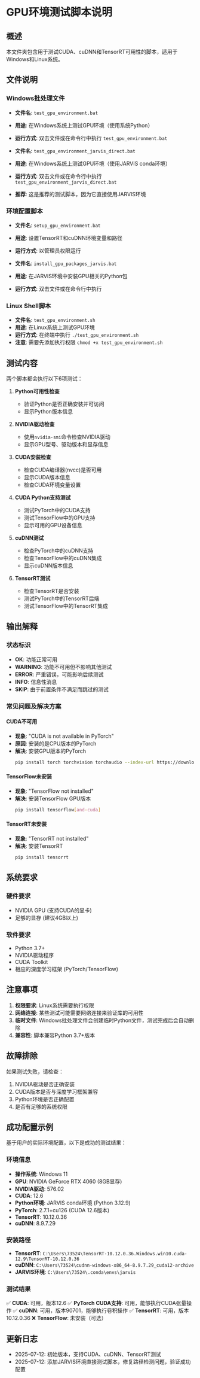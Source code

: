 # GPU环境测试脚本说明

## 概述
本文件夹包含用于测试CUDA、cuDNN和TensorRT可用性的脚本，适用于Windows和Linux系统。

## 文件说明

### Windows批处理文件
- **文件名**: `test_gpu_environment.bat`
- **用途**: 在Windows系统上测试GPU环境（使用系统Python）
- **运行方式**: 双击文件或在命令行中执行 `test_gpu_environment.bat`

- **文件名**: `test_gpu_environment_jarvis_direct.bat`
- **用途**: 在Windows系统上测试GPU环境（使用JARVIS conda环境）
- **运行方式**: 双击文件或在命令行中执行 `test_gpu_environment_jarvis_direct.bat`
- **推荐**: 这是推荐的测试脚本，因为它直接使用JARVIS环境

### 环境配置脚本
- **文件名**: `setup_gpu_environment.bat`
- **用途**: 设置TensorRT和cuDNN环境变量和路径
- **运行方式**: 以管理员权限运行

- **文件名**: `install_gpu_packages_jarvis.bat`
- **用途**: 在JARVIS环境中安装GPU相关的Python包
- **运行方式**: 双击文件或在命令行中执行

### Linux Shell脚本
- **文件名**: `test_gpu_environment.sh`
- **用途**: 在Linux系统上测试GPU环境
- **运行方式**: 在终端中执行 `./test_gpu_environment.sh`
- **注意**: 需要先添加执行权限 `chmod +x test_gpu_environment.sh`

## 测试内容

两个脚本都会执行以下6项测试：

1. **Python可用性检查**
   - 验证Python是否正确安装并可访问
   - 显示Python版本信息

2. **NVIDIA驱动检查**
   - 使用`nvidia-smi`命令检查NVIDIA驱动
   - 显示GPU型号、驱动版本和显存信息

3. **CUDA安装检查**
   - 检查CUDA编译器(nvcc)是否可用
   - 显示CUDA版本信息
   - 检查CUDA环境变量设置

4. **CUDA Python支持测试**
   - 测试PyTorch中的CUDA支持
   - 测试TensorFlow中的GPU支持
   - 显示可用的GPU设备信息

5. **cuDNN测试**
   - 检查PyTorch中的cuDNN支持
   - 检查TensorFlow中的cuDNN集成
   - 显示cuDNN版本信息

6. **TensorRT测试**
   - 检查TensorRT是否安装
   - 测试PyTorch中的TensorRT后端
   - 测试TensorFlow中的TensorRT集成

## 输出解释

### 状态标识
- **OK**: 功能正常可用
- **WARNING**: 功能不可用但不影响其他测试
- **ERROR**: 严重错误，可能影响后续测试
- **INFO**: 信息性消息
- **SKIP**: 由于前置条件不满足而跳过的测试

### 常见问题及解决方案

#### CUDA不可用
- **现象**: "CUDA is not available in PyTorch"
- **原因**: 安装的是CPU版本的PyTorch
- **解决**: 安装GPU版本的PyTorch
  ```bash
  pip install torch torchvision torchaudio --index-url https://download.pytorch.org/whl/cu121
  ```

#### TensorFlow未安装
- **现象**: "TensorFlow not installed"
- **解决**: 安装TensorFlow GPU版本
  ```bash
  pip install tensorflow[and-cuda]
  ```

#### TensorRT未安装
- **现象**: "TensorRT not installed"
- **解决**: 安装TensorRT
  ```bash
  pip install tensorrt
  ```

## 系统要求

### 硬件要求
- NVIDIA GPU (支持CUDA的显卡)
- 足够的显存 (建议4GB以上)

### 软件要求
- Python 3.7+
- NVIDIA驱动程序
- CUDA Toolkit
- 相应的深度学习框架 (PyTorch/TensorFlow)

## 注意事项

1. **权限要求**: Linux系统需要执行权限
2. **网络连接**: 某些测试可能需要网络连接来验证库的可用性
3. **临时文件**: Windows批处理文件会创建临时Python文件，测试完成后会自动删除
4. **兼容性**: 脚本兼容Python 3.7+版本

## 故障排除

如果测试失败，请检查：
1. NVIDIA驱动是否正确安装
2. CUDA版本是否与深度学习框架兼容
3. Python环境是否正确配置
4. 是否有足够的系统权限

## 成功配置示例

基于用户的实际环境配置，以下是成功的测试结果：

### 环境信息
- **操作系统**: Windows 11
- **GPU**: NVIDIA GeForce RTX 4060 (8GB显存)
- **NVIDIA驱动**: 576.02
- **CUDA**: 12.6
- **Python环境**: JARVIS conda环境 (Python 3.12.9)
- **PyTorch**: 2.7.1+cu126 (CUDA 12.6版本)
- **TensorRT**: 10.12.0.36
- **cuDNN**: 8.9.7.29

### 安装路径
- **TensorRT**: `C:\Users\73524\TensorRT-10.12.0.36.Windows.win10.cuda-12.9\TensorRT-10.12.0.36`
- **cuDNN**: `C:\Users\73524\cudnn-windows-x86_64-8.9.7.29_cuda12-archive`
- **JARVIS环境**: `C:\Users\73524\.conda\envs\jarvis`

### 测试结果
✅ **CUDA**: 可用，版本12.6
✅ **PyTorch CUDA支持**: 可用，能够执行CUDA张量操作
✅ **cuDNN**: 可用，版本90701，能够执行卷积操作
✅ **TensorRT**: 可用，版本10.12.0.36
❌ **TensorFlow**: 未安装（可选）

## 更新日志

- 2025-07-12: 初始版本，支持CUDA、cuDNN、TensorRT测试
- 2025-07-12: 添加JARVIS环境直接测试脚本，修复路径检测问题，验证成功配置
